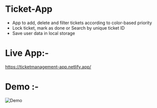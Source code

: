 # Ticket-App

* App to add, delete and filter tickets according to color-based priority
* Lock ticket, mark as done or Search by unique ticket ID
* Save user data in local storage

# Live App:-
https://ticketmanagement-app.netlify.app/


# Demo :-
![Demo](https://user-images.githubusercontent.com/43475033/123252014-6d4b3780-d509-11eb-9f1e-e25a1bd4dff1.png)

